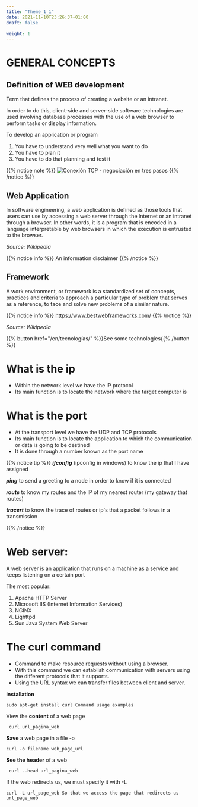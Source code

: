 ```yaml
---
title: "Theme_1_1"
date: 2021-11-10T23:26:37+01:00
draft: false

weight: 1
---
```


# GENERAL CONCEPTS

## Definition of WEB development
Term that defines the process of creating a website or an intranet.

In order to do this, client-side and server-side software technologies are used involving database processes with the use of a web browser to perform tasks or display information.

To develop an application or program
1. You have to understand very well what you want to do
2. You have to plan it
3. You have to do that planning and test it

{{% notice note %}}
![Conexión TCP - negociación en tres pasos](/images/DesarrolloAplicaciones.jpeg)
{{% /notice %}}

## Web Application
In software engineering, a web application is defined as those tools that users can use by accessing a web server through the Internet or an intranet through a browser. In other words, it is a program that is encoded in a language interpretable by web browsers in which the execution is entrusted to the browser.

*Source: Wikipedia*

{{% notice info %}}
An information disclaimer
{{% /notice %}}

## Framework
A work environment, or framework is a standardized set of concepts, practices and criteria to approach a particular type of problem that serves as a reference, to face and solve new problems of a similar nature.

{{% notice info %}}
https://www.bestwebframeworks.com/
{{% /notice %}}

*Source: Wikipedia*

{{% button href="/en/tecnologías/" %}}See some technologies{{% /button %}}

# What is the ip
- Within the network level we have the IP protocol
- Its main function is to locate the network where the target computer is



# What is the port
- At the transport level we have the UDP and TCP protocols
- Its main function is to locate the application to which the communication or data is going to be destined
- It is done through a number known as the port name

{{% notice tip %}}
***ifconfig*** (ipconfig in windows) to know the ip that I have assigned

***ping*** to send a greeting to a node in order to know if it is connected

***route*** to know my routes and the IP of my nearest router (my gateway that routes)

***tracert*** to know the trace of routes or ip's that a packet follows in a transmission

{{% /notice %}}

# Web server:
A web server is an application that runs on a machine as a service and keeps listening on a certain port


The most popular:
1. Apache HTTP Server
2. Microsoft IIS (Internet Information Services)
3. NGINX
4. Lighttpd
5. Sun Java System Web Server

# The curl command
- Command to make resource requests without using a browser.
- With this command we can establish communication with servers using the different protocols that it supports.
- Using the URL syntax we can transfer files between client and server.


**installation**
```
sudo apt-get install curl Command usage examples
```

View the **content** of a web page

```
 curl url_página_web
```

**Save** a web page in a file -o
```
curl -o filename web_page_url
```

**See the header** of a web
```
 curl --head url_pagina_web
```

If the web redirects us, we must specify it with -L
```
curl -L url_page_web So that we access the page that redirects us url_page_web
```
